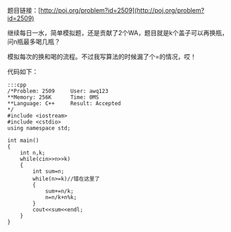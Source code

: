<!--
.. title: POJ 2509 Peter's smokes C++版
.. slug: poj-2509
.. date: 2013-04-07T09:08:18+08:00
.. tags:
.. link:
.. description:
.. type: text
-->

题目链接：[http://poj.org/problem?id=2509](http://poj.org/problem?id=2509)


继续每日一水，简单模拟题，还是贡献了2个WA，题目就是k个盖子可以再换瓶，问n瓶最多喝几瓶？

模拟每次的换和喝的流程。不过我写算法的时候漏了个=的情况，哎！

代码如下：

	:::cpp
	/*Problem: 2509		User: awq123
	**Memory: 256K		Time: 0MS
	**Language: C++		Result: Accepted
	*/
	#include <iostream>
	#include <cstdio>
	using namespace std;

	int main()
	{
		int n,k;
		while(cin>>n>>k)
		{
			int sum=n;
			while(n>=k)//错在这里了
			{
				sum+=n/k;
				n=n/k+n%k;
			}
			cout<<sum<<endl;
		}
	}